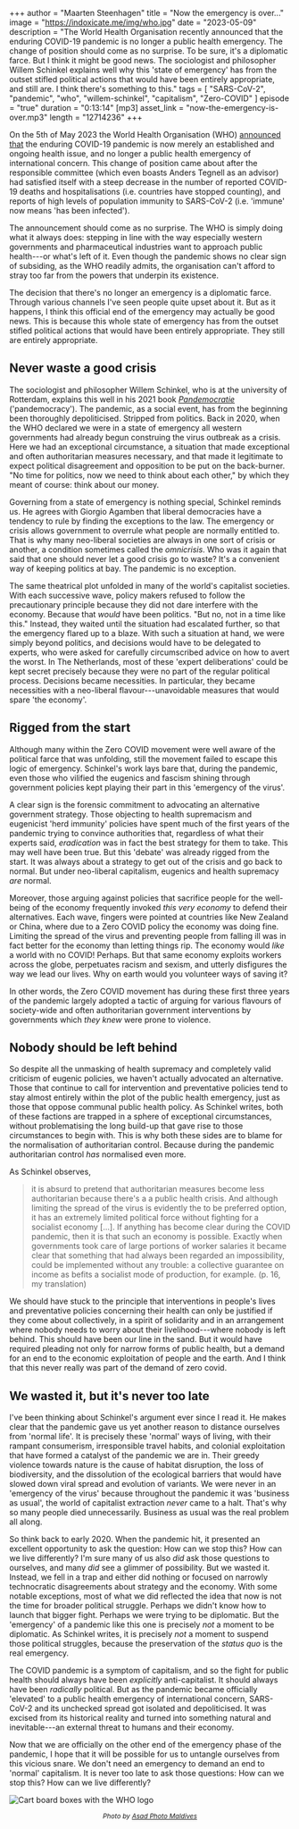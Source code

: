 +++
author = "Maarten Steenhagen"
title = "Now the emergency is over..."
image = "https://indoxicate.me/img/who.jpg"
date = "2023-05-09"
description = "The World Health Organisation recently announced that the enduring COVID-19 pandemic is no longer a public health emergency. The change of position should come as no surprise. To be sure, it's a diplomatic farce. But I think it might be good news. The sociologist and philosopher Willem Schinkel explains well why this 'state of emergency' has from the outset stifled political actions that would have been entirely appropriate, and still are. I think there's something to this."
tags = [
    "SARS-CoV-2", "pandemic", "who", "willem-schinkel", "capitalism", "Zero-COVID"
]
episode = "true"
duration = "0:13:14"
[mp3]
    asset_link = "now-the-emergency-is-over.mp3"
    length = "12714236"
+++


On the 5th of May 2023 the World Health Organisation (WHO) [announced that](https://www.who.int/publications/m/item/weekly-epidemiological-update-on-COVID-19---4-may-2023) the enduring COVID-19 pandemic is now merely an established and ongoing health issue, and no longer a public health emergency of international concern. This change of  position came about after the responsible committee (which even boasts Anders Tegnell as an advisor) had satisfied itself with a steep decrease in the number of reported COVID-19 deaths and hospitalisations (i.e. countries have stopped counting), and reports of high levels of population immunity to SARS-CoV-2 (i.e. 'immune' now means 'has been infected'). 

The announcement should come as no surprise. The WHO is simply doing what it always does: stepping in line with the way especially western governments and pharmaceutical industries want to approach public health---or what's left of it. Even though the pandemic shows no clear sign of subsiding, as the WHO readily admits, the organisation can't afford to stray too far from the powers that underpin its existence. 

The decision that there's no longer an emergency is a diplomatic farce. Through various channels I've seen people quite upset about it. But as it happens, I think this official end of the emergency may actually be good news. This is because this whole state of emergency has from the outset stifled political actions that would have been entirely appropriate. They still are entirely appropriate. 

## Never waste a good crisis

The sociologist and philosopher Willem Schinkel, who is at the university of Rotterdam, explains this well in his 2021 book [_Pandemocratie_](https://leesmagazijn.shop/products/pandemocratie-willem-schinkel) ('pandemocracy'). The pandemic, as a social event, has from the beginning been thoroughly depoliticised. Stripped from politics. Back in 2020, when the WHO declared we were in a state of emergency all western governments had already begun construing the virus outbreak as a crisis. Here we had an exceptional circumstance, a situation that made exceptional and often authoritarian measures necessary, and that made it legitimate to expect political disagreement and opposition to be put on the back-burner. "No time for politics, now we need to think about each other," by which they meant of course: think about our money.  

Governing from a state of emergency is nothing special, Schinkel reminds us. He agrees with Giorgio Agamben that liberal democracies have a tendency to rule by finding the exceptions to the law. The emergency or crisis allows government to overrule what people are normally entitled to. That is why many neo-liberal societies are always in one sort of crisis or another, a condition sometimes called the _omnicrisis_. Who was it again that said that one should never let a good crisis go to waste? It's a convenient way of keeping politics at bay. The pandemic is no exception. 

The same theatrical plot unfolded in many of the world's capitalist societies. With each successive wave, policy makers refused to follow the precautionary principle because they did not dare interfere with the economy. Because that _would_ have been politics. "But no, not in a time like this." Instead, they waited until the situation had escalated further, so that the emergency flared up to a blaze. With such a situation at hand, we were simply beyond politics, and decisions would have to be delegated to experts, who were asked for carefully circumscribed advice on how to avert the worst. In The Netherlands, most of these 'expert deliberations' could be kept secret precisely because they were no part of the regular political process. Decisions became necessities. In particular, they became necessities with a neo-liberal flavour---unavoidable measures that would spare 'the economy'.

## Rigged from the start

Although many within the Zero COVID movement were well aware of the political farce that was unfolding, still the movement failed to escape this logic of emergency. Schinkel's work lays bare that, during the pandemic, even those who vilified the eugenics and fascism shining through government policies kept playing their part in this 'emergency of the virus'. 

A clear sign is the forensic commitment to advocating an alternative government strategy. Those objecting to health supremacism and eugenicist 'herd immunity' policies have spent much of the first years of the pandemic trying to convince authorities that, regardless of what their experts said, _eradication_ was in fact the best strategy for them to take. This may well have been true. But this 'debate' was already rigged from the start. It was always about a strategy to get out of the crisis and go back to normal. But under neo-liberal capitalism, eugenics and health supremacy _are_ normal.

Moreover, those arguing against policies that sacrifice people for the well-being of the economy frequently invoked _this very economy_ to defend their alternatives. Each wave, fingers were pointed at countries like New Zealand or China, where due to a Zero COVID policy the economy was doing fine. Limiting the spread of the virus and preventing people from falling ill was in fact better for the economy than letting things rip. The economy would _like_ a world with no COVID! Perhaps. But that same economy exploits workers across the globe, perpetuates racism and sexism, and utterly disfigures the way we lead our lives. Why on earth would you volunteer ways of saving it?

In other words, the Zero COVID movement has during these first three years of the pandemic largely adopted a tactic of arguing for various flavours of society-wide and often authoritarian government interventions by governments which _they knew_ were prone to violence.  

## Nobody should be left behind

So despite all the unmasking of health supremacy and completely valid criticism of eugenic policies, we haven't actually advocated an alternative. Those that continue to call for intervention and preventative policies tend to stay almost entirely within the plot of the public health emergency, just as those that oppose communal public health policy. As Schinkel writes, both of these factions are trapped in a sphere of exceptional circumstances, without problematising the long build-up that gave rise to those circumstances to begin with. This is why both these sides are to blame for the normalisation of authoritarian control. Because during the pandemic authoritarian control _has_ normalised even more.

As Schinkel observes,

>it is absurd to pretend that authoritarian measures become less authoritarian because there's a a public health crisis. And although limiting the spread of the virus is evidently the to be preferred option, it has an extremely limited political force without fighting for a socialist economy [...]. If anything has become clear during the COVID pandemic, then it is that such an economy is possible. Exactly when governments took care of large portions of worker salaries it became clear that something that had always been regarded an impossibility, could be implemented without any trouble: a collective guarantee on income as befits a socialist mode of production, for example. (p. 16, my translation)

We should have stuck to the principle that interventions in people's lives and preventative policies concerning their health can only be justified if they come about collectively, in a spirit of solidarity and in an arrangement where nobody needs to worry about their livelihood---where nobody is left behind. This should have been our line in the sand. But it would have required pleading not only for narrow forms of public health, but a demand for an end to the economic exploitation of people and the earth. And I think that this never really was part of the demand of zero covid. 

## We wasted it, but it's never too late

I've been thinking about Schinkel's argument ever since I read it. He makes clear that the pandemic gave us yet another reason to distance ourselves from 'normal life'. It is precisely these 'normal' ways of living, with their rampant consumerism, irresponsible travel habits, and colonial exploitation that have formed a catalyst of the pandemic we are in. Their greedy violence towards nature is the cause of habitat disruption, the loss of biodiversity, and the dissolution of the ecological barriers that would have slowed down viral spread and evolution of variants. We were never in an 'emergency of the virus' because throughout the pandemic it was 'business as usual', the world of capitalist extraction _never_ came to a halt. That's why so many people died unnecessarily. Business as usual was the real problem all along.  

So think back to early 2020. When the pandemic hit, it presented an excellent opportunity to ask the question: How can we stop this? How can we live differently? I'm sure many of us also _did_ ask those questions to ourselves, and many _did_ see a glimmer of possibility. But we wasted it. Instead, we fell in a trap and either did nothing or focused on narrowly technocratic disagreements about strategy and the economy. With some notable exceptions, most of what we did reflected the idea that now is not the time for broader political struggle. Perhaps we didn't know how to launch that bigger fight. Perhaps we were trying to be diplomatic. But the 'emergency' of a pandemic like this one is precisely _not_ a moment to be diplomatic. As Schinkel writes, it is precisely _not_ a moment to suspend those political struggles, because the preservation of the _status quo_ is the real emergency.

The COVID pandemic is a symptom of capitalism, and so the fight for public health should always have been _explicitly_ anti-capitalist. It should always have been _radically_ political. But as the pandemic became officially 'elevated' to a public health emergency of international concern, SARS-CoV-2 and its unchecked spread got isolated and depoliticised. It was excised from its historical reality and turned into something natural and inevitable---an external threat to humans and their economy. 

Now that we are officially on the other end of the emergency phase of the pandemic, I hope that it will be possible for us to untangle ourselves from this vicious snare. We don't need an emergency to demand an end to 'normal' capitalism. It is never too late to ask those questions: How can we stop this? How can we live differently?


![Cart board boxes with the WHO logo](../img/who.jpg)
<center><small><i>Photo by <a href="https://www.pexels.com/photo/cardboard-boxes-with-world-health-organization-sticker-4884210/" target="_blank">Asad Photo Maldives</a></i></small></center> 

